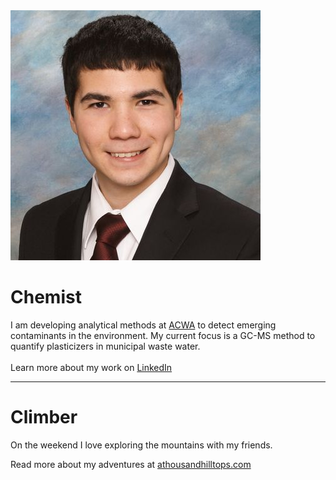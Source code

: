 <div class="group">
<img src="assets/head_shot.jpg" alt="Matthew Saowapon" class="f_right">
<h1>Chemist</h1>
<p>I am developing analytical methods at <a href="https://www.ucalgary.ca/acwa/">ACWA</a> to detect emerging contaminants in the environment. My current focus is a GC-MS method to quantify plasticizers in municipal waste water.<br>
<br>
Learn more about my work on <a href="https://www.linkedin.com/in/mtsaowapon/">LinkedIn</a>
</p>
</div>

---

# Climber
On the weekend I love exploring the mountains with my friends.

Read more about my adventures at [athousandhilltops.com](https://athousandhilltops.com/)
